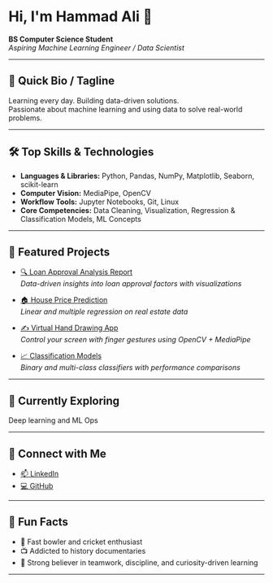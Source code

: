 # Hi, I'm Hammad Ali 👋

**BS Computer Science Student**  
_Aspiring Machine Learning Engineer / Data Scientist_

---

## 🚀 Quick Bio / Tagline

Learning every day. Building data-driven solutions.  
Passionate about machine learning and using data to solve real-world problems.

---

## 🛠️ Top Skills & Technologies

- **Languages & Libraries:** Python, Pandas, NumPy, Matplotlib, Seaborn, scikit-learn
- **Computer Vision:** MediaPipe, OpenCV
- **Workflow Tools:** Jupyter Notebooks, Git, Linux
- **Core Competencies:** Data Cleaning, Visualization, Regression & Classification Models, ML Concepts

---

## 🌟 Featured Projects

- [🔍 Loan Approval Analysis Report](#)  
  _Data-driven insights into loan approval factors with visualizations_

- [🏠 House Price Prediction](#)  
  _Linear and multiple regression on real estate data_

- [✍️ Virtual Hand Drawing App](#)  
  _Control your screen with finger gestures using OpenCV + MediaPipe_

- [📈 Classification Models](#)  
  _Binary and multi-class classifiers with performance comparisons_

---

## 🧠 Currently Exploring

Deep learning and ML Ops

---

## 🤝 Connect with Me

- [📫 LinkedIn](#)
- [💻 GitHub](https://github.com/HammadAli08)

---

## 🎉 Fun Facts

- 🎳 Fast bowler and cricket enthusiast
- 📺 Addicted to history documentaries
- 🤝 Strong believer in teamwork, discipline, and curiosity-driven learning

---

<!-- Badges or additional links can be added here! -->
